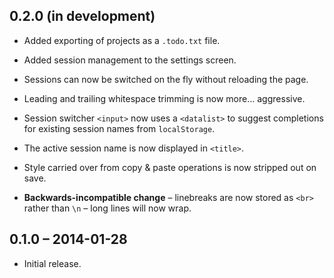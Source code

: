 0.2.0 (in development)
----------------------

* Added exporting of projects as a `.todo.txt` file.

* Added session management to the settings screen.

* Sessions can now be switched on the fly without reloading the page.

* Leading and trailing whitespace trimming is now more&hellip; aggressive.

* Session switcher `<input>` now uses a `<datalist>` to suggest completions for
  existing session names from `localStorage`.

* The active session name is now displayed in `<title>`.

* Style carried over from copy &amp; paste operations is now stripped out on
  save.

* **Backwards-incompatible change** &ndash; linebreaks are now stored as `<br>`
  rather than `\n` &ndash; long lines will now wrap.

0.1.0 &ndash; 2014-01-28
------------------------

* Initial release.